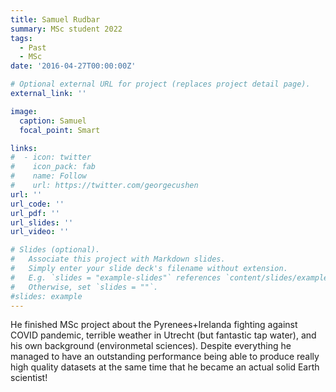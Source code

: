 ```yaml
---
title: Samuel Rudbar
summary: MSc student 2022
tags:
  - Past
  - MSc
date: '2016-04-27T00:00:00Z'

# Optional external URL for project (replaces project detail page).
external_link: ''

image:
  caption: Samuel
  focal_point: Smart

links:
#  - icon: twitter
#    icon_pack: fab
#    name: Follow
#    url: https://twitter.com/georgecushen
url: ''
url_code: ''
url_pdf: ''
url_slides: ''
url_video: ''

# Slides (optional).
#   Associate this project with Markdown slides.
#   Simply enter your slide deck's filename without extension.
#   E.g. `slides = "example-slides"` references `content/slides/example-slides.md`.
#   Otherwise, set `slides = ""`.
#slides: example
---
```

He finished MSc project about the Pyrenees+Irelanda fighting against COVID pandemic, terrible weather in Utrecht (but fantastic tap water), and his own background (environmetal sciences). Despite everything he managed to have an outstanding performance being able to produce really high quality datasets at the same time that he became an actual solid Earth scientist!